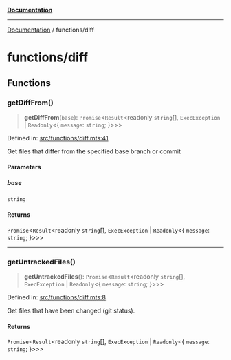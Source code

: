 [**Documentation**](../README.md)

---

[Documentation](../README.md) / functions/diff

# functions/diff

## Functions

### getDiffFrom()

> **getDiffFrom**(`base`): `Promise`\<`Result`\<readonly `string`[], `ExecException` \| `Readonly`\<\{ `message`: `string`; \}\>\>\>

Defined in: [src/functions/diff.mts:41](https://github.com/noshiro-pf/ts-repo-utils/blob/main/src/functions/diff.mts#L41)

Get files that differ from the specified base branch or commit

#### Parameters

##### base

`string`

#### Returns

`Promise`\<`Result`\<readonly `string`[], `ExecException` \| `Readonly`\<\{ `message`: `string`; \}\>\>\>

---

### getUntrackedFiles()

> **getUntrackedFiles**(): `Promise`\<`Result`\<readonly `string`[], `ExecException` \| `Readonly`\<\{ `message`: `string`; \}\>\>\>

Defined in: [src/functions/diff.mts:8](https://github.com/noshiro-pf/ts-repo-utils/blob/main/src/functions/diff.mts#L8)

Get files that have been changed (git status).

#### Returns

`Promise`\<`Result`\<readonly `string`[], `ExecException` \| `Readonly`\<\{ `message`: `string`; \}\>\>\>
